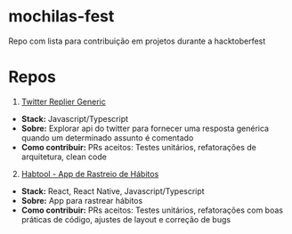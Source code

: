 # mochilas-fest
Repo com lista para contribuição em projetos durante a hacktoberfest

# Repos

 1. [Twitter Replier Generic](https://github.com/marcosbaesse/twitter-replier-generic)
  - **Stack:** Javascript/Typescript
  - **Sobre:** Explorar api do twitter para fornecer uma resposta genérica quando um determinado assunto é comentado
  - **Como contribuir:** PRs aceitos: Testes unitários, refatorações de arquitetura, clean code

2. [Habtool - App de Rastreio de Hábitos](https://github.com/dfcamposs/habtool-app)
  - **Stack:** React, React Native, Javascript/Typescript
  - **Sobre:** App para rastrear hábitos
  - **Como contribuir:** PRs aceitos: Testes unitários, refatorações com boas práticas de código, ajustes de layout e correção de bugs
